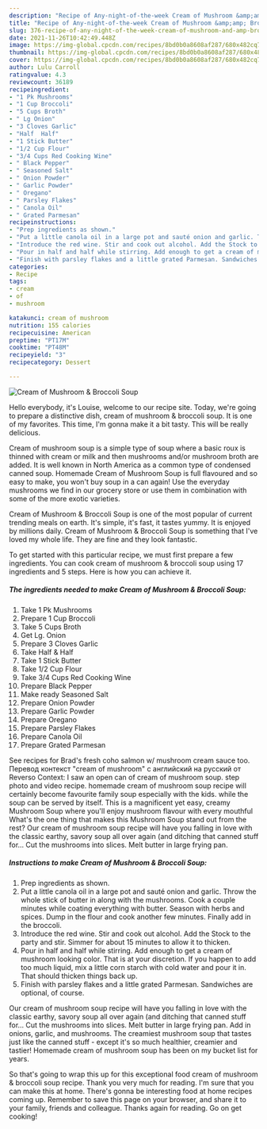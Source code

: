 ```yaml
---
description: "Recipe of Any-night-of-the-week Cream of Mushroom &amp;amp; Broccoli Soup"
title: "Recipe of Any-night-of-the-week Cream of Mushroom &amp;amp; Broccoli Soup"
slug: 376-recipe-of-any-night-of-the-week-cream-of-mushroom-and-amp-broccoli-soup
date: 2021-11-26T10:42:49.448Z
image: https://img-global.cpcdn.com/recipes/8bd0b0a8608af287/680x482cq70/cream-of-mushroom-broccoli-soup-recipe-main-photo.jpg
thumbnail: https://img-global.cpcdn.com/recipes/8bd0b0a8608af287/680x482cq70/cream-of-mushroom-broccoli-soup-recipe-main-photo.jpg
cover: https://img-global.cpcdn.com/recipes/8bd0b0a8608af287/680x482cq70/cream-of-mushroom-broccoli-soup-recipe-main-photo.jpg
author: Lulu Carroll
ratingvalue: 4.3
reviewcount: 36189
recipeingredient:
- "1 Pk Mushrooms"
- "1 Cup Broccoli"
- "5 Cups Broth"
- " Lg Onion"
- "3 Cloves Garlic"
- "Half  Half"
- "1 Stick Butter"
- "1/2 Cup Flour"
- "3/4 Cups Red Cooking Wine"
- " Black Pepper"
- " Seasoned Salt"
- " Onion Powder"
- " Garlic Powder"
- " Oregano"
- " Parsley Flakes"
- " Canola Oil"
- " Grated Parmesan"
recipeinstructions:
- "Prep ingredients as shown."
- "Put a little canola oil in a large pot and sauté onion and garlic. Throw the whole stick of butter in along with the mushrooms. Cook a couple minutes while coating everything with butter. Season with herbs and spices. Dump in the flour and cook another few minutes. Finally add in the broccoli."
- "Introduce the red wine. Stir and cook out alcohol. Add the Stock to the party and stir. Simmer for about 15 minutes to allow it to thicken."
- "Pour in half and half while stirring. Add enough to get a cream of mushroom looking color. That is at your discretion. If you happen to add too much liquid, mix a little corn starch with cold water and pour it in. That should thicken things back up."
- "Finish with parsley flakes and a little grated Parmesan. Sandwiches are optional, of course."
categories:
- Recipe
tags:
- cream
- of
- mushroom

katakunci: cream of mushroom 
nutrition: 155 calories
recipecuisine: American
preptime: "PT17M"
cooktime: "PT48M"
recipeyield: "3"
recipecategory: Dessert

---
```



![Cream of Mushroom &amp; Broccoli Soup](https://img-global.cpcdn.com/recipes/8bd0b0a8608af287/680x482cq70/cream-of-mushroom-broccoli-soup-recipe-main-photo.jpg)

Hello everybody, it's Louise, welcome to our recipe site. Today, we're going to prepare a distinctive dish, cream of mushroom &amp; broccoli soup. It is one of my favorites. This time, I'm gonna make it a bit tasty. This will be really delicious.

Cream of mushroom soup is a simple type of soup where a basic roux is thinned with cream or milk and then mushrooms and/or mushroom broth are added. It is well known in North America as a common type of condensed canned soup. Homemade Cream of Mushroom Soup is full flavoured and so easy to make, you won&#39;t buy soup in a can again! Use the everyday mushrooms we find in our grocery store or use them in combination with some of the more exotic varieties.

Cream of Mushroom &amp; Broccoli Soup is one of the most popular of current trending meals on earth. It's simple, it's fast, it tastes yummy. It is enjoyed by millions daily. Cream of Mushroom &amp; Broccoli Soup is something that I've loved my whole life. They are fine and they look fantastic.


To get started with this particular recipe, we must first prepare a few ingredients. You can cook cream of mushroom &amp; broccoli soup using 17 ingredients and 5 steps. Here is how you can achieve it.

<!--inarticleads1-->

##### The ingredients needed to make Cream of Mushroom &amp; Broccoli Soup:

1. Take 1 Pk Mushrooms
1. Prepare 1 Cup Broccoli
1. Take 5 Cups Broth
1. Get  Lg. Onion
1. Prepare 3 Cloves Garlic
1. Take Half &amp; Half
1. Take 1 Stick Butter
1. Take 1/2 Cup Flour
1. Take 3/4 Cups Red Cooking Wine
1. Prepare  Black Pepper
1. Make ready  Seasoned Salt
1. Prepare  Onion Powder
1. Prepare  Garlic Powder
1. Prepare  Oregano
1. Prepare  Parsley Flakes
1. Prepare  Canola Oil
1. Prepare  Grated Parmesan


See recipes for Brad&#39;s fresh coho salmon w/ mushroom cream sauce too. Перевод контекст &#34;cream of mushroom&#34; c английский на русский от Reverso Context: I saw an open can of cream of mushroom soup. step photo and video recipe. homemade cream of mushroom soup recipe will certainly become favourite family soup especially with the kids. while the soup can be served by itself. This is a magnificent yet easy, creamy Mushroom Soup where you&#39;ll enjoy mushroom flavour with every mouthful What&#39;s the one thing that makes this Mushroom Soup stand out from the rest? Our cream of mushroom soup recipe will have you falling in love with the classic earthy, savory soup all over again (and ditching that canned stuff for… Cut the mushrooms into slices. Melt butter in large frying pan. 

<!--inarticleads2-->

##### Instructions to make Cream of Mushroom &amp; Broccoli Soup:

1. Prep ingredients as shown.
1. Put a little canola oil in a large pot and sauté onion and garlic. Throw the whole stick of butter in along with the mushrooms. Cook a couple minutes while coating everything with butter. Season with herbs and spices. Dump in the flour and cook another few minutes. Finally add in the broccoli.
1. Introduce the red wine. Stir and cook out alcohol. Add the Stock to the party and stir. Simmer for about 15 minutes to allow it to thicken.
1. Pour in half and half while stirring. Add enough to get a cream of mushroom looking color. That is at your discretion. If you happen to add too much liquid, mix a little corn starch with cold water and pour it in. That should thicken things back up.
1. Finish with parsley flakes and a little grated Parmesan. Sandwiches are optional, of course.


Our cream of mushroom soup recipe will have you falling in love with the classic earthy, savory soup all over again (and ditching that canned stuff for… Cut the mushrooms into slices. Melt butter in large frying pan. Add in onions, garlic, and mushrooms. The creamiest mushroom soup that tastes just like the canned stuff - except it&#39;s so much healthier, creamier and tastier! Homemade cream of mushroom soup has been on my bucket list for years. 

So that's going to wrap this up for this exceptional food cream of mushroom &amp; broccoli soup recipe. Thank you very much for reading. I'm sure that you can make this at home. There's gonna be interesting food at home recipes coming up. Remember to save this page on your browser, and share it to your family, friends and colleague. Thanks again for reading. Go on get cooking!
